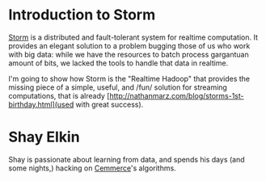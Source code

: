 Introduction to Storm
=====================
[Storm](https://github.com/nathanmarz/storm) is a distributed and fault-tolerant system for realtime computation.
It provides an elegant solution to a problem bugging those of us who work with big data: while we have the resources to batch process gargantuan amount of bits, we lacked the tools to handle that data in realtime.

I'm going to show how Storm is the "Realtime Hadoop" that provides the missing piece of a simple, useful, and /fun/ solution for streaming computations, that is already [http://nathanmarz.com/blog/storms-1st-birthday.html](used with great success).

Shay Elkin
==========
Shay is passionate about learning from data, and spends his days (and some nights,) hacking on [Cemmerce](http://www.cemmerce.com)'s algorithms.

